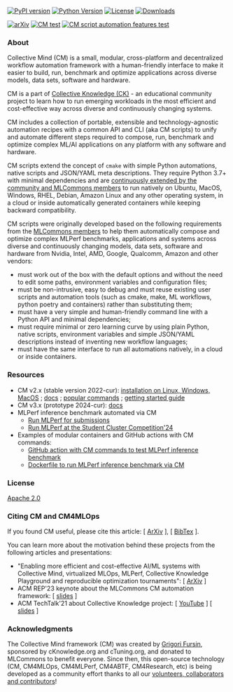 [![PyPI version](https://badge.fury.io/py/cmind.svg)](https://pepy.tech/project/cmind)
[![Python Version](https://img.shields.io/badge/python-3+-blue.svg)](https://github.com/mlcommons/ck/tree/master/cm/cmind)
[![License](https://img.shields.io/badge/License-Apache%202.0-green)](LICENSE.md)
[![Downloads](https://static.pepy.tech/badge/cmind)](https://pepy.tech/project/cmind)

[![arXiv](https://img.shields.io/badge/arXiv-2406.16791-b31b1b.svg)](https://arxiv.org/abs/2406.16791)
[![CM test](https://github.com/mlcommons/ck/actions/workflows/test-cm.yml/badge.svg)](https://github.com/mlcommons/ck/actions/workflows/test-cm.yml)
[![CM script automation features test](https://github.com/mlcommons/ck/actions/workflows/test-cm-script-features.yml/badge.svg)](https://github.com/mlcommons/ck/actions/workflows/test-cm-script-features.yml)

### About

Collective Mind (CM) is a small, modular, cross-platform and decentralized workflow automation framework 
with a human-friendly interface to make it easier to build, run, benchmark and optimize applications 
across diverse models, data sets, software and hardware.

CM is a part of [Collective Knowledge (CK)](https://github.com/mlcommons/ck) - 
an educational community project to learn how to run emerging workloads 
in the most efficient and cost-effective way across diverse 
and continuously changing systems.

CM includes a collection of portable, extensible and technology-agnostic automation recipes
with a common API and CLI (aka CM scripts) to unify and automate different steps 
required to compose, run, benchmark and optimize complex ML/AI applications 
on any platform with any software and hardware. 

CM scripts extend the concept of `cmake` with simple Python automations, native scripts
and JSON/YAML meta descriptions. They require Python 3.7+ with minimal dependencies and are 
[continuously extended by the community and MLCommons members](https://github.com/mlcommons/ck/blob/master/CONTRIBUTING.md)
to run natively on Ubuntu, MacOS, Windows, RHEL, Debian, Amazon Linux
and any other operating system, in a cloud or inside automatically generated containers
while keeping backward compatibility.

CM scripts were originally developed based on the following requirements from the
[MLCommons members](https://mlcommons.org) 
to help them automatically compose and optimize complex MLPerf benchmarks, applications and systems
across diverse and continuously changing models, data sets, software and hardware
from Nvidia, Intel, AMD, Google, Qualcomm, Amazon and other vendors:
* must work out of the box with the default options and without the need to edit some paths, environment variables and configuration files;
* must be non-intrusive, easy to debug and must reuse existing 
  user scripts and automation tools (such as cmake, make, ML workflows, 
  python poetry and containers) rather than substituting them; 
* must have a very simple and human-friendly command line with a Python API and minimal dependencies;
* must require minimal or zero learning curve by using plain Python, native scripts, environment variables 
  and simple JSON/YAML descriptions instead of inventing new workflow languages;
* must have the same interface to run all automations natively, in a cloud or inside containers.

### Resources

* CM v2.x (stable version 2022-cur): [installation on Linux, Windows, MacOS](https://access.cknowledge.org/playground/?action=install) ; 
  [docs](https://docs.mlcommons.org/ck) ; [popular commands](https://github.com/mlcommons/ck/tree/master/cm/docs/demos/some-cm-commands.md) ; 
  [getting started guide](https://github.com/mlcommons/ck/blob/master/docs/getting-started.md)
* CM v3.x (prototype 2024-cur): [docs](https://github.com/mlcommons/ck/tree/master/cm/docs/cmx)
* MLPerf inference benchmark automated via CM
  * [Run MLPerf for submissions](https://docs.mlcommons.org/inference)
  * [Run MLPerf at the Student Cluster Competition'24](https://docs.mlcommons.org/inference/benchmarks/text_to_image/reproducibility/scc24)
* Examples of modular containers and GitHub actions with CM commands:
  * [GitHub action with CM commands to test MLPerf inference benchmark](https://github.com/mlcommons/inference/blob/master/.github/workflows/test-bert.yml)
  * [Dockerfile to run MLPerf inference benchmark via CM](https://github.com/mlcommons/ck/blob/master/cm-mlops/script/app-mlperf-inference/dockerfiles/bert-99.9/ubuntu_22.04_python_onnxruntime_cpu.Dockerfile)

### License

[Apache 2.0](LICENSE.md)

### Citing CM and CM4MLOps

If you found CM useful, please cite this article: 
[ [ArXiv](https://arxiv.org/abs/2406.16791) ], [ [BibTex](https://github.com/mlcommons/ck/blob/master/citation.bib) ].

You can learn more about the motivation behind these projects from the following articles and presentations:

* "Enabling more efficient and cost-effective AI/ML systems with Collective Mind, virtualized MLOps, MLPerf, Collective Knowledge Playground and reproducible optimization tournaments": [ [ArXiv](https://arxiv.org/abs/2406.16791) ] 
* ACM REP'23 keynote about the MLCommons CM automation framework: [ [slides](https://doi.org/10.5281/zenodo.8105339) ] 
* ACM TechTalk'21 about Collective Knowledge project: [ [YouTube](https://www.youtube.com/watch?v=7zpeIVwICa4) ] [ [slides](https://learning.acm.org/binaries/content/assets/leaning-center/webinar-slides/2021/grigorifursin_techtalk_slides.pdf) ]

### Acknowledgments

The Collective Mind framework (CM) was created by [Grigori Fursin](https://cKnowledge.org/gfursin),
sponsored by cKnowledge.org and cTuning.org, and donated to MLCommons to benefit everyone. 
Since then, this open-source technology (CM, CM4MLOps, CM4MLPerf, CM4ABTF, CM4Research, etc)
is being developed as a community effort thanks to all our
[volunteers, collaborators and contributors](https://github.com/mlcommons/ck/blob/master/CONTRIBUTING.md)! 
